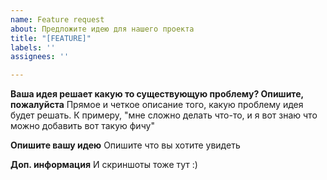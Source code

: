 ```yaml
---
name: Feature request
about: Предложите идею для нашего проекта
title: "[FEATURE]"
labels: ''
assignees: ''

---
```


**Ваша идея решает какую то существующую проблему? Опишите, пожалуйста**
Прямое и четкое описание того, какую проблему идея будет решать. К примеру, "мне сложно делать что-то, и я вот знаю что можно добавить вот такую фичу"

**Опишите вашу идею**
Опишите что вы хотите увидеть

**Доп. информация**
И скриншоты тоже тут :)
